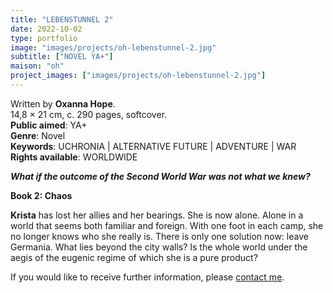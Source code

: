 ```yaml
---
title: "LEBENSTUNNEL 2"
date: 2022-10-02
type: portfolio
image: "images/projects/oh-lebenstunnel-2.jpg"
subtitle: ["NOVEL YA+"]
maison: "oh"
project_images: ["images/projects/oh-lebenstunnel-2.jpg"]
---
```


Written by **Oxanna Hope**.   
14,8 × 21 cm, c. 290 pages, softcover.        
**Public aimed**: YA+   
**Genre**: Novel         
**Keywords**: UCHRONIA | ALTERNATIVE FUTURE | ADVENTURE | WAR           
**Rights available**: WORLDWIDE
        


***What if the outcome of the Second World War was not what we knew?***     


**Book 2: Chaos**     

**Krista** has lost her allies and her bearings. 
She is now alone. 
Alone in a world that seems both familiar and foreign. With one foot in each camp, she no longer knows who she really is. 
There is only one solution now: leave Germania. 
What lies beyond the city walls? 
Is the whole world under the aegis of the eugenic regime of which she is a pure product?            




If you would like to receive further information, please [contact me](mailto:melanie.guillaumin.edition@gmail.com).


